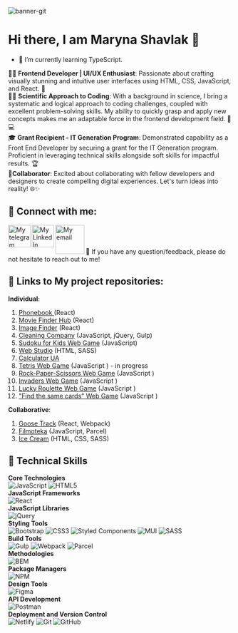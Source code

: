 ![banner-git](https://github.com/MarynaShavlak/MarynaShavlak/assets/111526360/18decad7-c9a0-40e9-923a-f180d0a0a8b8)
# Hi there, I am Maryna Shavlak 👋
- 🌱 I’m currently learning TypeScript.

👩‍💼 **Frontend Developer | UI/UX Enthusiast**: Passionate about crafting visually stunning and intuitive user interfaces using HTML, CSS, JavaScript, and React. 🚀<br />
👩‍💻 **Scientific Approach to Coding**: With a background in science, I bring a systematic and logical approach to coding challenges, coupled with excellent problem-solving skills. My ability to quickly grasp and apply new concepts makes me an adaptable force in the frontend development field. 🧠💻<br />
🎓 **Grant Recipient - IT Generation Program**: Demonstrated capability as a Front End Developer by securing a grant for the IT Generation program. Proficient in leveraging technical skills alongside soft skills for impactful results. 🏆<br />
🌟**Collaborator**: Excited about collaborating with fellow developers and designers to create compelling digital experiences. Let's turn ideas into reality! 🌐✨<br />
## 🤝 Connect with me:

[<img src="https://user-images.githubusercontent.com/43321337/219869938-7b3098f4-58f4-453b-aa26-fe4b32af1140.png" alt="My telegram" width="50" align="left">](https://t.me/Marynka_28)
[<img src="https://user-images.githubusercontent.com/43321337/219869971-357eab9d-3a68-410a-a773-ef18336f7125.png" alt="My LinkedIn" width="50" align="left">](https://www.linkedin.com/in/maryna-shavlak/)
[<img src="https://user-images.githubusercontent.com/43321337/219870021-6d65f4f0-30ba-4ebc-9bd5-636e6928c19d.png" alt="My email" width="65" align="left">](mailto:shavlakmaryna@gmail.com)
<br /><br /><br />
💬 If you have any question/feedback, please do not hesitate to reach out to me!

## 🔗 Links to My project repositories: 
**Individual**:
1. [Phonebook ](https://github.com/MarynaShavlak/phonebook) (React)
2. [Movie Finder Hub](https://github.com/MarynaShavlak/react-movie-finder-hub) (React)
3. [Image Finder](https://github.com/MarynaShavlak/react-image-finder) (React)
4. [Cleaning Company](https://github.com/MarynaShavlak/comfort-group-cleaning) (JavaScript, jQuery, Gulp)
5. [Sudoku for Kids Web Game](https://github.com/MarynaShavlak/game-sudoku-for-kids) (JavaScript)
6. [Web Studio](https://github.com/MarynaShavlak/web-studio) (HTML, SASS)
7. [Calculator UA](https://github.com/MarynaShavlak/calculator)
8. [Tetris Web Game](https://github.com/MarynaShavlak/tetris-js) (JavaScript ) - in progress
9. [Rock-Paper-Scissors Web Game](https://github.com/MarynaShavlak/rock-paper-scissors) (JavaScript )
10. [Invaders Web Game](https://github.com/MarynaShavlak/game-invaders) (JavaScript )
11. [Lucky Roulette Web Game](https://github.com/MarynaShavlak/game-roulette) (JavaScript )
12. ["Find the same cards" Web Game](https://github.com/MarynaShavlak/find-same-cards-game) (JavaScript )
    
**Collaborative**:
1. [Goose Track](https://github.com/SvitlanaHonchar/Goose-Track_Work-Smart) (React, Webpack)
2. [Filmoteka](https://github.com/Anzhelika-Light/Work-smart-not-hard---JS-Project) (JavaScript, Parcel)
3. [Ice Cream](https://github.com/AnnaKilchytska/team-work-smart-not-hard) (HTML, CSS, SASS)


## 💼 Technical Skills
**Core Technologies**<br />
![JavaScript](https://img.shields.io/badge/javascript-%23323330.svg?style=for-the-badge&logo=javascript&logoColor=%23F7DF1E)
![HTML5](https://img.shields.io/badge/html5-%23E34F26.svg?style=for-the-badge&logo=html5&logoColor=white)
<br />
**JavaScript Frameworks**<br />
![React](https://img.shields.io/badge/react-%2320232a.svg?style=for-the-badge&logo=react&logoColor=%2361DAFB)
<br />
**JavaScript Libraries**<br />
![jQuery](https://img.shields.io/badge/jQuery-%230769AD.svg?style=for-the-badge&logo=jquery&logoColor=white)
<br />
**Styling Tools**<br />
![Bootstrap](https://img.shields.io/badge/bootstrap-%23563D7C.svg?style=for-the-badge&logo=bootstrap&logoColor=white)
![CSS3](https://img.shields.io/badge/css3-%231572B6.svg?style=for-the-badge&logo=css3&logoColor=white)
![Styled Components](https://img.shields.io/badge/styled--components-DB7093?style=for-the-badge&logo=styled-components&logoColor=white)
![MUI](https://img.shields.io/badge/MUI-%230081CB.svg?style=for-the-badge&logo=mui&logoColor=white)
![SASS](https://img.shields.io/badge/SASS-%23CC6699.svg?style=for-the-badge&logo=sass&logoColor=white)
<br />
**Build Tools**<br />
![Gulp](https://img.shields.io/badge/gulp-%CF4647.svg?style=for-the-badge&logo=gulp&logoColor=white)
![Webpack](https://img.shields.io/badge/webpack-%238DD6F9.svg?style=for-the-badge&logo=webpack&logoColor=white)
![Parcel](https://img.shields.io/badge/parcel-%23000000.svg?style=for-the-badge&logo=parcel&logoColor=white)
<br />
**Methodologies**<br />
![BEM](https://img.shields.io/badge/BEM-%231C9CEA.svg?style=for-the-badge&logo=bem&logoColor=white)
<br />
**Package Managers**<br />
![NPM](https://img.shields.io/badge/NPM-%23000000.svg?style=for-the-badge&logo=npm&logoColor=white)
<br />
**Design Tools**<br />
![Figma](https://img.shields.io/badge/figma-%23F24E1E.svg?style=for-the-badge&logo=figma&logoColor=white)
<br />
**API Development**<br />
![Postman](https://img.shields.io/badge/Postman-FF6C37?style=for-the-badge&logo=postman&logoColor=white)
<br />
**Deployment and Version Control**<br />
![Netlify](https://img.shields.io/badge/netlify-%23000000.svg?style=for-the-badge&logo=netlify&logoColor=#00C7B7)
![Git](https://img.shields.io/badge/git-%23F05033.svg?style=for-the-badge&logo=git&logoColor=white)
![GitHub](https://img.shields.io/badge/github-%23121011.svg?style=for-the-badge&logo=github&logoColor=white)

